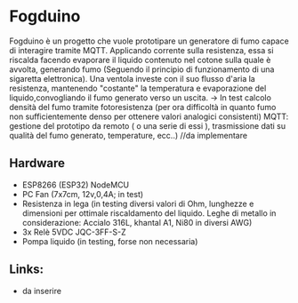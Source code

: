 # Fogduino

Fogduino è un progetto che vuole prototipare un generatore di fumo capace di interagire tramite MQTT. Applicando corrente sulla resistenza, essa si riscalda facendo evaporare il liquido contenuto nel cotone sulla quale è avvolta, generando fumo (Seguendo il principio di funzionamento di una sigaretta elettronica). Una ventola investe con il suo flusso d'aria la resistenza, mantenendo "costante" la temperatura e evaporazione del liquido,convogliando il fumo generato verso un uscita.
-> In test calcolo densità del fumo tramite fotoresistenza (per ora difficoltà in quanto fumo non sufficientemente denso per ottenere valori analogici consistenti)
MQTT: gestione del prototipo da remoto ( o una serie di essi ), trasmissione dati su qualità del fumo generato, temperature, ecc..) //da implementare

## Hardware

- ESP8266 (ESP32) NodeMCU
- PC Fan (7x7cm, 12v,0,4A; in test)
- Resistenza in lega (in testing diversi valori di Ohm, lunghezze e dimensioni per ottimale riscaldamento del liquido. Leghe di metallo in considerazione: Accialo 316L, khantal A1, Ni80 in diversi AWG)
- 3x Relè 5VDC JQC-3FF-S-Z
- Pompa liquido (in testing, forse non necessaria)

## Links:

  - da inserire
